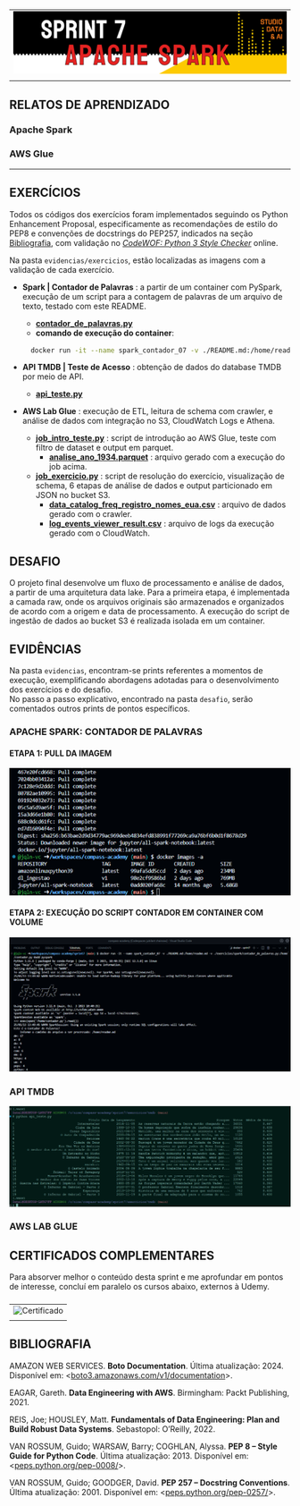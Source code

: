 #

||
|---|
|![Banner](/assets/banner-sprint7.png)|
||

## RELATOS DE APRENDIZADO

### Apache Spark

### AWS Glue

---

## EXERCÍCIOS

Todos os códigos dos exercícios foram implementados seguindo os Python Enhancement Proposal, especificamente as recomendações de estilo do PEP8 e convenções de docstrings do PEP257, indicados na seção [Bibliografia](#bibliografia), com validação no [*CodeWOF: Python 3 Style Checker*](https://www.codewof.co.nz/style/python3/) online.

Na pasta `evidencias/exercicios`, estão localizadas as imagens com a validação de cada exercício.

* **Spark | Contador de Palavras** : a partir de um container com PySpark, execução de um script para a contagem de palavras de um arquivo de texto, testado com este README.
  * [**contador_de_palavras.py**](./exercicios/spark/contador_de_palavras.py)
  * **comando de execução do container**:
  
  ```bash
    docker run -it --name spark_contador_07 -v ./README.md:/home/readme.md -v ./exercicios/spark/contador_de_palavras.py:/home/contador.py 0add pyspark
  ```

* **API TMDB | Teste de Acesso** : obtenção de dados do database TMDB por meio de API.
  * [**api_teste.py**](./exercicios/tmdb/api_teste.py)

* **AWS Lab Glue** : execução de ETL, leitura de schema com crawler, e análise de dados com integração no S3, CloudWatch Logs e Athena.
  * [**job_intro_teste.py**](./exercicios/glue/job_intro_teste.py) : script de introdução ao AWS Glue, teste com filtro de dataset e output em parquet.
    * [**analise_ano_1934.parquet**](./exercicios/glue/analise_ano_1934.parquet) : arquivo gerado com a execução do job acima.
  * [**job_exercicio.py**](./exercicios/glue/job_exercicio.py) : script de resolução do exercício, visualização de schema, 6 etapas de análise de dados e output particionado em JSON no bucket S3.
    * [**data_catalog_freq_registro_nomes_eua.csv**](./exercicios/glue/data_catalog_freq_registro_nomes_eua.csv) : arquivo de dados gerado com o crawler.
    * [**log_events_viewer_result.csv**](./exercicios/glue/log_events_viewer_result.csv) : arquivo de logs da execução gerado com o CloudWatch.

## DESAFIO

O projeto final desenvolve um fluxo de processamento e análise de dados, a partir de uma arquitetura data lake. Para a primeira etapa, é implementada a camada raw, onde os arquivos originais são armazenados e organizados de acordo com a origem e data de processamento. A execução do script de ingestão de dados ao bucket S3 é realizada isolada em um container.

## EVIDÊNCIAS

Na pasta `evidencias`, encontram-se prints referentes a momentos de execução, exemplificando abordagens adotadas para o desenvolvimento dos exercícios e do desafio.  
No passo a passo explicativo, encontrado na pasta `desafio`, serão comentados outros prints de pontos específicos.

### APACHE SPARK: CONTADOR DE PALAVRAS

#### ETAPA 1: PULL DA IMAGEM

![Docker Pull Imagem](./evidencias/exercicios/2-spark-pull-docker-image.png)

#### ETAPA 2: EXECUÇÃO DO SCRIPT CONTADOR EM CONTAINER COM VOLUME

![Docker Run Com Volume](./evidencias/exercicios/3-spark-run-script-contador.png)

### API TMDB

![Script Dados API](./evidencias/exercicios/1-tmdb-filmes.png)

### AWS LAB GLUE

## CERTIFICADOS COMPLEMENTARES

Para absorver melhor o conteúdo desta sprint e me aprofundar em pontos de interesse, concluí em paralelo os cursos abaixo, externos à Udemy.

###

| |
|---|
|![Certificado]()|
||

## BIBLIOGRAFIA

AMAZON WEB SERVICES. **Boto Documentation**. Última atualização: 2024. Disponível em: <[boto3.amazonaws.com/v1/documentation](https://boto3.amazonaws.com/v1/documentation/api/latest/index.html)>.

EAGAR, Gareth. **Data Engineering with AWS**. Birmingham: Packt Publishing, 2021.

REIS, Joe; HOUSLEY, Matt. **Fundamentals of Data Engineering: Plan and Build Robust Data Systems**. Sebastopol: O’Reilly, 2022.

VAN ROSSUM, Guido; WARSAW, Barry; COGHLAN, Alyssa. **PEP 8 – Style Guide for Python Code**. Última atualização: 2013. Disponível em: <[peps.python.org/pep-0008/](https://peps.python.org/pep-0008/)>.  

VAN ROSSUM, Guido; GOODGER, David. **PEP 257 – Docstring Conventions**. Última atualização: 2001. Disponível em: <[peps.python.org/pep-0257/](https://peps.python.org/pep-0257/)>.
